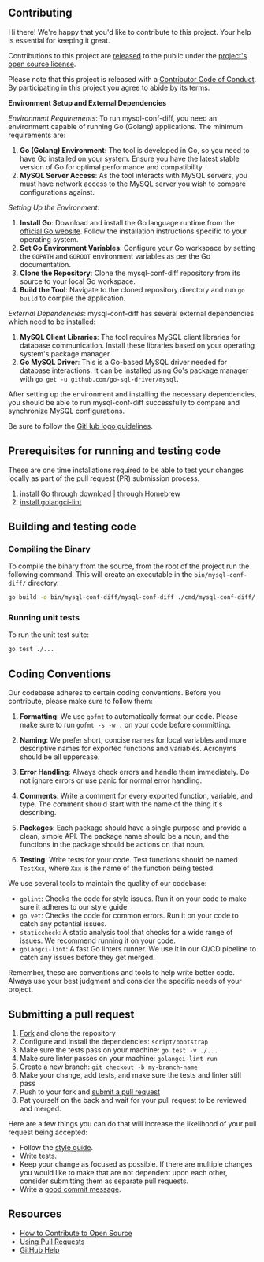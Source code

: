 ## Contributing

[fork]: https://github.com/github/mysql-conf-diff/fork
[pr]: https://github.com/github/mysql-conf-diff/compare
[style]: https://github.com/github/mysql-conf-diff/blob/main/.golangci.yaml
[code-of-conduct]: CODE_OF_CONDUCT.md

Hi there! We're happy that you'd like to contribute to this project. Your help is essential for keeping it great.

Contributions to this project are [released](https://help.github.com/articles/github-terms-of-service/#6-contributions-under-repository-license) to the public under the [project's open source license](LICENSE.md).

Please note that this project is released with a [Contributor Code of Conduct](CODE_OF_CONDUCT.md). By participating in this project you agree to abide by its terms.

**Environment Setup and External Dependencies**

_Environment Requirements_:
To run mysql-conf-diff, you need an environment capable of running Go (Golang) applications. The minimum requirements are:

1. **Go (Golang) Environment**: The tool is developed in Go, so you need to have Go installed on your system. Ensure you have the latest stable version of Go for optimal performance and compatibility.
2. **MySQL Server Access**: As the tool interacts with MySQL servers, you must have network access to the MySQL server you wish to compare configurations against.

_Setting Up the Environment_:
1. **Install Go**: Download and install the Go language runtime from the [official Go website](https://golang.org/dl/). Follow the installation instructions specific to your operating system.
2. **Set Go Environment Variables**: Configure your Go workspace by setting the `GOPATH` and `GOROOT` environment variables as per the Go documentation.
3. **Clone the Repository**: Clone the mysql-conf-diff repository from its source to your local Go workspace.
4. **Build the Tool**: Navigate to the cloned repository directory and run `go build` to compile the application.

_External Dependencies_:
mysql-conf-diff has several external dependencies which need to be installed:

1. **MySQL Client Libraries**: The tool requires MySQL client libraries for database communication. Install these libraries based on your operating system's package manager.
2. **Go MySQL Driver**: This is a Go-based MySQL driver needed for database interactions. It can be installed using Go's package manager with `go get -u github.com/go-sql-driver/mysql`.

After setting up the environment and installing the necessary dependencies, you should be able to run mysql-conf-diff successfully to compare and synchronize MySQL configurations.

Be sure to follow the [GitHub logo guidelines](https://github.com/logos).


## Prerequisites for running and testing code

These are one time installations required to be able to test your changes locally as part of the pull request (PR) submission process.

1. install Go [through download](https://go.dev/doc/install) | [through Homebrew](https://formulae.brew.sh/formula/go)
1. [install golangci-lint](https://golangci-lint.run/usage/install/#local-installation)

## Building and testing code

### Compiling the Binary

To compile the binary from the source, from the root of the project run the following command. This will create an executable in the `bin/mysql-conf-diff/` directory.

   ```sh
   go build -o bin/mysql-conf-diff/mysql-conf-diff ./cmd/mysql-conf-diff/
   ```

### Running unit tests

To run the unit test suite:

   ```sh
   go test ./...
   ```

## Coding Conventions

Our codebase adheres to certain coding conventions. Before you contribute, please make sure to follow them:

1. **Formatting**: We use `gofmt` to automatically format our code. Please make sure to run `gofmt -s -w .` on your code before committing.

2. **Naming**: We prefer short, concise names for local variables and more descriptive names for exported functions and variables. Acronyms should be all uppercase.

3. **Error Handling**: Always check errors and handle them immediately. Do not ignore errors or use panic for normal error handling.

4. **Comments**: Write a comment for every exported function, variable, and type. The comment should start with the name of the thing it's describing.

5. **Packages**: Each package should have a single purpose and provide a clean, simple API. The package name should be a noun, and the functions in the package should be actions on that noun.

6. **Testing**: Write tests for your code. Test functions should be named `TestXxx`, where `Xxx` is the name of the function being tested.

We use several tools to maintain the quality of our codebase:

- `golint`: Checks the code for style issues. Run it on your code to make sure it adheres to our style guide.
- `go vet`: Checks the code for common errors. Run it on your code to catch any potential issues.
- `staticcheck`: A static analysis tool that checks for a wide range of issues. We recommend running it on your code.
- `golangci-lint`: A fast Go linters runner. We use it in our CI/CD pipeline to catch any issues before they get merged.

Remember, these are conventions and tools to help write better code. Always use your best judgment and consider the specific needs of your project.

## Submitting a pull request

1. [Fork][fork] and clone the repository
1. Configure and install the dependencies: `script/bootstrap`
1. Make sure the tests pass on your machine: `go test -v ./...`
1. Make sure linter passes on your machine: `golangci-lint run`
1. Create a new branch: `git checkout -b my-branch-name`
1. Make your change, add tests, and make sure the tests and linter still pass
1. Push to your fork and [submit a pull request][pr]
1. Pat yourself on the back and wait for your pull request to be reviewed and merged.

Here are a few things you can do that will increase the likelihood of your pull request being accepted:

- Follow the [style guide][style].
- Write tests.
- Keep your change as focused as possible. If there are multiple changes you would like to make that are not dependent upon each other, consider submitting them as separate pull requests.
- Write a [good commit message](http://tbaggery.com/2008/04/19/a-note-about-git-commit-messages.html).

## Resources

- [How to Contribute to Open Source](https://opensource.guide/how-to-contribute/)
- [Using Pull Requests](https://help.github.com/articles/about-pull-requests/)
- [GitHub Help](https://help.github.com)